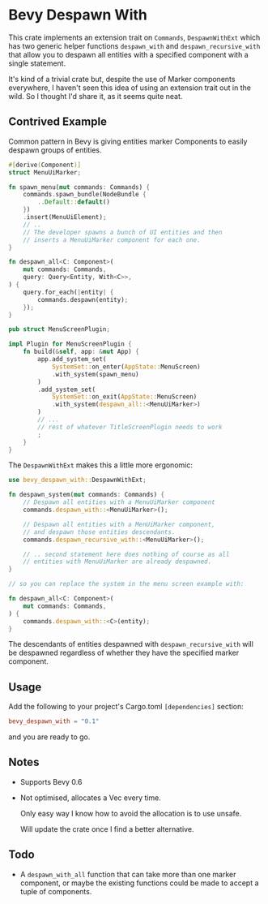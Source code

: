 # Bevy Despawn With

This crate implements an extension trait on `Commands`, `DespawnWithExt` which has two generic helper functions `despawn_with` and `despawn_recursive_with` that allow you to despawn all entities with a specified component with a single statement.

It's kind of a trivial crate but, despite the use of Marker components everywhere, I haven't seen this idea of using an extension trait out in the wild. So I thought I'd share it, as it seems quite neat.

## Contrived Example

Common pattern in Bevy is giving entities marker Components to easily despawn groups of entities. 

```rust
#[derive(Component)]
struct MenuUiMarker;

fn spawn_menu(mut commands: Commands) {
    commands.spawn_bundle(NodeBundle {
        ..Default::default()
    })
    .insert(MenuUiElement);
    // .. 
    // The developer spawns a bunch of UI entities and then 
    // inserts a MenuUiMarker component for each one.
}

fn despawn_all<C: Component>(
    mut commands: Commands,
    query: Query<Entity, With<C>>,
) {
    query.for_each(|entity| {
        commands.despawn(entity);
    });
}

pub struct MenuScreenPlugin;

impl Plugin for MenuScreenPlugin {
    fn build(&self, app: &mut App) {
        app.add_system_set(
            SystemSet::on_enter(AppState::MenuScreen)
            .with_system(spawn_menu)
        )
        .add_system_set(
            SystemSet::on_exit(AppState::MenuScreen)
            .with_system(despawn_all::<MenuUiMarker>)
        )
        // ... 
        // rest of whatever TitleScreenPlugin needs to work
        ;
    }
}
```

The `DespawnWithExt` makes this a little more ergonomic:

```rust
use bevy_despawn_with::DespawnWithExt;

fn despawn_system(mut commands: Commands) {
    // Despawn all entities with a MenuUiMarker component
    commands.despawn_with::<MenuUiMarker>();

    // Despawn all entities with a MenUiMarker component, 
    // and despawn those entities descendants.
    commands.despawn_recursive_with::<MenuUiMarker>();

    // .. second statement here does nothing of course as all
    // entities with MenuUiMarker are already despawned.
}

// so you can replace the system in the menu screen example with:

fn despawn_all<C: Component>(
    mut commands: Commands,
) {
    commands.despawn_with::<C>(entity);
}
```

The descendants of entities despawned with `despawn_recursive_with` 
will be despawned regardless of whether they have the specified marker component.

## Usage

Add the following to your project's Cargo.toml `[dependencies]` section:

```toml
bevy_despawn_with = "0.1"
```
and you are ready to go.

## Notes

* Supports Bevy 0.6
* Not optimised, allocates a Vec every time. 

    Only easy way I know how to avoid the allocation is to use unsafe.

    Will update the crate once I find
    a better alternative.

## Todo
*  A `despawn_with_all` function that can take 
more than one marker component, or maybe the existing functions could be made to accept a tuple of components.